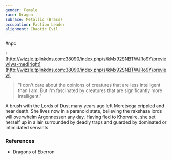 ```yaml
---
gender: Female
race: Dragon
subrace: Metallic (Brass)
occupation: Faction Leader
alignment: Chaotic Evil
---
```

 #npc 

![http://wizzle.tplinkdns.com:38090/index.php/s/kMx92SNBTWJRo9Y/preview|ws-med|right](http://wizzle.tplinkdns.com:38090/index.php/s/kMx92SNBTWJRo9Y/preview)

>"I don't care about the opinions of creatures that are less intelligent than I am. But I'm fascinated by creatures that are significantly more intelligent."

A brush with the Lords of Dust many years ago left Meretsega crippled and near death. She lives now in a paranoid state, believing the rakshasa lords will overwhelm Argonnessen any day. Having fled to Khorvaire, she set herself up in a lair surrounded by deadly traps and guarded by dominated or intimidated servants.

### References

* Dragons of Eberron
